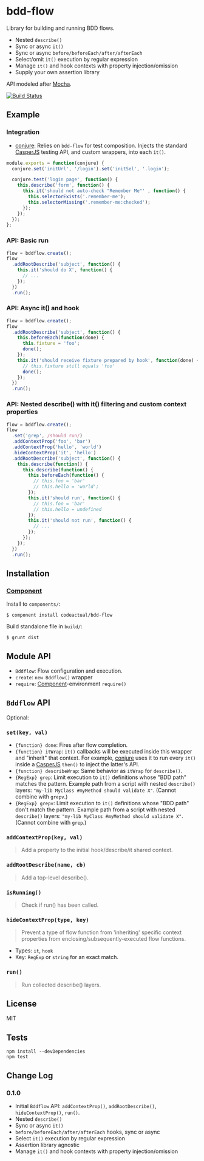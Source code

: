 # bdd-flow

Library for building and running BDD flows.

* Nested `describe()`
* Sync or async `it()`
* Sync or async `before/beforeEach/after/afterEach`
* Select/omit `it()` execution by regular expression
* Manage `it()` and hook contexts with property injection/omission
* Supply your own assertion library

API modeled after [Mocha](http://visionmedia.github.io/mocha/).

[![Build Status](https://travis-ci.org/codeactual/bdd-flow.png)](https://travis-ci.org/codeactual/bdd-flow)

## Example

### Integration

* [conjure](https://github.com/codeactual/conjure): Relies on `bdd-flow` for test composition. Injects the standard [CasperJS](http://casperjs.org/) testing API, and custom wrappers, into each `it()`.

```js
module.exports = function(conjure) {
  conjure.set('initUrl', '/login').set('initSel', '.login');

  conjure.test('login page', function() {
    this.describe('form', function() {
      this.it('should not auto-check "Remember Me"' , function() {
        this.selectorExists('.remember-me');
        this.selectorMissing('.remember-me:checked');
      });
    });
  });
};
```

### API: Basic run

```js
flow = bddflow.create();
flow
  .addRootDescribe('subject', function() {
    this.it('should do X', function() {
      // ...
    });
  })
  .run();
```

### API: Async it() and hook

```js
flow = bddflow.create();
flow
  .addRootDescribe('subject', function() {
    this.beforeEach(function(done) {
      this.fixture = 'foo';
      done();
    });
    this.it('should receive fixture prepared by hook', function(done) {
      // this.fixture still equals 'foo'
      done();
    });
  })
  .run();
```

### API: Nested describe() with it() filtering and custom context properties

```js
flow = bddflow.create();
flow
  .set('grep', /should run/)
  .addContextProp('foo', 'bar')
  .addContextProp('hello', 'world')
  .hideContextProp('it', 'hello')
  .addRootDescribe('subject', function() {
    this.describe(function() {
      this.describe(function() {
        this.beforeEach(function() {
          // this.foo = 'bar'
          // this.hello = 'world';
        });
        this.it('should run', function() {
          // this.foo = 'bar'
          // this.hello = undefined
        });
        this.it('should not run', function() {
          // ...
        });
      });
    });
  })
  .run();
```

## Installation

### [Component](https://github.com/component/component)

Install to `components/`:

    $ component install codeactual/bdd-flow

Build standalone file in `build/`:

    $ grunt dist

## Module API

* `Bddflow`: Flow configuration and execution.
* `create`: `new Bddflow()` wrapper
* `require`: [Component](https://github.com/component/component)-environment `require()`

## `Bddflow` API

Optional:

### `set(key, val)`

* `{function} done`: Fires after flow completion.
* `{function} itWrap`: `it()` callbacks will be executed inside this wrapper and "inherit" that context. For example, [conjure](https://github.com/codeactual/conjure) uses it to run every `it()` inside a [CasperJS](http://casperjs.org/) `then()` to inject the latter's API.
* `{function} describeWrap`: Same behavior as `itWrap` for `describe()`.
* `{RegExp} grep`: Limit execution to `it()` definitions whose "BDD path" matches the pattern. Example path from a script with nested `describe()` layers: `"my-lib MyClass #myMethod should validate X"`. (Cannot combine with `grepv`.)
* `{RegExp} grepv`: Limit execution to `it()` definitions whose "BDD path" don't match the pattern. Example path from a script with nested `describe()` layers: `"my-lib MyClass #myMethod should validate X"`. (Cannot combine with `grep`.)

### `addContextProp(key, val)`

> Add a property to the initial hook/describe/it shared context.

### `addRootDescribe(name, cb)`

> Add a top-level describe().

### `isRunning()`

> Check if run() has been called.

### `hideContextProp(type, key)`

> Prevent a type of flow function from 'inheriting' specific context properties from enclosing/subsequently-executed flow functions.

* Types: `it`, `hook`
* Key: `RegExp` or `string` for an exact match.

### `run()`

> Run collected describe() layers.

## License

  MIT

## Tests

    npm install --devDependencies
    npm test

## Change Log

### 0.1.0

* Initial `Bddflow` API: `addContextProp()`, `addRootDescribe()`, `hideContextProp()`, `run()`.
* Nested `describe()`
* Sync or async `it()`
* `before/beforeEach/after/afterEach` hooks, sync or async
* Select `it()` execution by regular expression
* Assertion library agnostic
* Manage `it()` and hook contexts with property injection/omission
